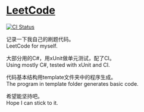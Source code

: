 # [LeetCode](https://leetcode.com/problemset/all)

[![CI Status](https://github.com/imba-tjd/LeetCode/actions/workflows/ci.yml/badge.svg)](https://github.com/imba-tjd/LeetCode/actions)

记录一下我自己的刷题代码。\
LeetCode for myself.

大部分用的C#，用xUnit做单元测试，配了CI。\
Using mostly C#, tested with xUnit and CI.

代码基本结构用template文件夹中的程序生成。\
The program in template folder generates basic code.

希望能坚持吧。\
Hope I can stick to it.
